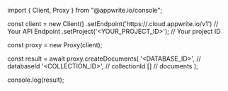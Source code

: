 import { Client, Proxy } from "@appwrite.io/console";

const client = new Client()
    .setEndpoint('https://<REGION>.cloud.appwrite.io/v1') // Your API Endpoint
    .setProject('<YOUR_PROJECT_ID>'); // Your project ID

const proxy = new Proxy(client);

const result = await proxy.createDocuments(
    '<DATABASE_ID>', // databaseId
    '<COLLECTION_ID>', // collectionId
    [] // documents
);

console.log(result);
